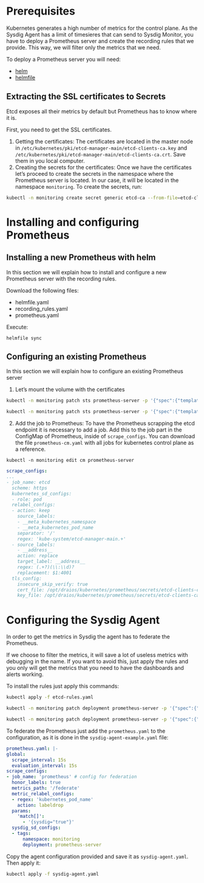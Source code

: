 # Prerequisites
Kubernetes generates a high number of metrics for the control plane. As the Sysdig Agent has a limit of timesieres that can send to Sysdig Monitor, you have to deploy a Prometheus server and create the recording rules that we provide. This way, we will filter only the metrics that we need.

To deploy a Prometheus server you will need:
* [helm](https://helm.sh/docs/intro/install/)  
* [helmfile](https://github.com/roboll/helmfile)

## Extracting the SSL certificates to Secrets
Etcd exposes all their metrics by default but Prometheus has to know where it is. 

First, you need to get the SSL certificates.
1. Getting the certificates: 
The certificates are located in the master node in `/etc/kubernetes/pki/etcd-manager-main/etcd-clients-ca.key` and `/etc/kubernetes/pki/etcd-manager-main/etcd-clients-ca.crt`. Save them in you local computer.
2. Creating the secrets for the certificates:
Once we have the certificates let’s proceed to create the secrets in the namespace where the Prometheus server is located. In our case, it will be located in the namespace `monitoring`. 
To create the secrets, run:
```bash
kubectl -n monitoring create secret generic etcd-ca --from-file=etcd-clients-ca.key --from-file etcd-clients-ca.crt
```
# Installing and configuring Prometheus
## Installing a new Prometheus with helm
In this section we will explain how to install and configure a new Prometheus server with the recording rules.  

Download the following files: 
- helmfile.yaml
- recording_rules.yaml
- prometheus.yaml

Execute:
```
helmfile sync
```

## Configuring an existing Prometheus
In this section we will explain how to configure an existing Prometheus server

1. Let’s mount the volume with the certificates
```bash
kubectl -n monitoring patch sts prometheus-server -p '{"spec":{"template":{"spec":{"volumes":[{"name":"etcd-ca","secret":{"defaultMode":420,"secretName":"etcd-ca"}}]}}}}'

kubectl -n monitoring patch sts prometheus-server -p '{"spec":{"template":{"spec":{"containers":[{"name":"prometheus-server","volumeMounts": [{"mountPath": "/opt/draios/kubernetes/prometheus/secrets","name": "etcd-ca"}]}]}}}}'
```

2. Add the job to Prometheus:
To have the Prometheus scrapping the etcd endpoint it is necessary to add a job.  Add this to the job part in the ConfigMap of Prometheus, inside of `scrape_configs`.
You can download the file `prometheus-cm.yaml` with all jobs for kubernetes control plane as a reference.

```
kubectl -n monitoring edit cm prometheus-server
```

```yaml
scrape_configs:
...
- job_name: etcd
  scheme: https
  kubernetes_sd_configs:
  - role: pod
  relabel_configs:
  - action: keep
    source_labels:
    - __meta_kubernetes_namespace
    - __meta_kubernetes_pod_name
    separator: '/'
    regex: 'kube-system/etcd-manager-main.+'
  - source_labels:
    - __address__
    action: replace
    target_label: __address__
    regex: (.+?)(\\:\\d)?
    replacement: $1:4001
  tls_config:
    insecure_skip_verify: true
    cert_file: /opt/draios/kubernetes/prometheus/secrets/etcd-clients-ca.crt
    key_file: /opt/draios/kubernetes/prometheus/secrets/etcd-clients-ca.key
```

# Configuring the Sysdig Agent
In order to get the metrics in Sysdig the agent has to federate the Prometheus.

If we choose to filter the metrics, it will save a lot of useless metrics with debugging in the name. If you want to avoid this, just apply the rules and you only 
will get the metrics that you need to have the dashboards and alerts working.

To install the rules just apply this commands:
```bash 
kubectl apply -f etcd-rules.yaml

kubectl -n monitoring patch deployment prometheus-server -p '{"spec":{"template":{"spec":{"volumes":[{"name":"etcd-rules","configMap":{"defaultMode":420,"name":"etcd-rules"}}]}}}}'

kubectl -n monitoring patch deployment prometheus-server -p '{"spec":{"template":{"spec":{"containers":[{"name":"prometheus-server","volumeMounts": [{"mountPath": "/opt/rules","name": "etcd-rules"}]}]}}}}'
```

To federate the Prometheus just add the `prometheus.yaml` to the configuration, as it is done in the `sysdig-agent-example.yaml` file:
```yaml
prometheus.yaml: |-
global:
  scrape_interval: 15s
  evaluation_interval: 15s
scrape_configs:
- job_name: 'prometheus' # config for federation
  honor_labels: true
  metrics_path: '/federate'
  metric_relabel_configs:
  - regex: 'kubernetes_pod_name'
    action: labeldrop
  params:
    'match[]':
      - '{sysdig="true"}'
  sysdig_sd_configs:
  - tags:
      namespace: monitoring
      deployment: prometheus-server
```
Copy the agent configuration provided and save it as `sysdig-agent.yaml`. Then apply it:
```bash
kubectl apply -f sysdig-agent.yaml
```